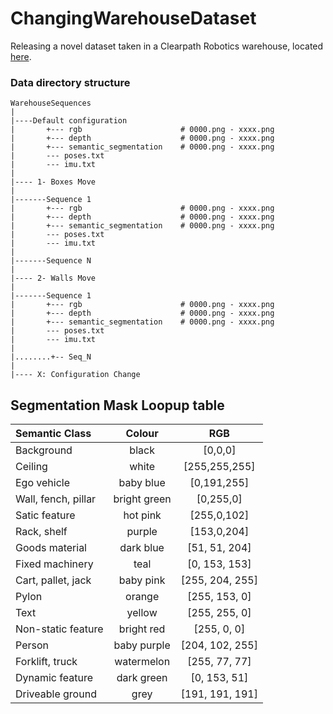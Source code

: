 # ChangingWarehouseDataset
Releasing a novel dataset taken in a Clearpath Robotics warehouse, located [here](https://drive.google.com/drive/folders/12-h2OPmlmxLk0Y9C3Hr5glkalUp66oEJ?usp=sharing).


### Data directory structure
```
WarehouseSequences
|
|----Default configuration
|       +--- rgb                      # 0000.png - xxxx.png      
|       +--- depth                    # 0000.png - xxxx.png
|       +--- semantic_segmentation    # 0000.png - xxxx.png     
|       --- poses.txt 
|       --- imu.txt 
|
|---- 1- Boxes Move  
|
|-------Sequence 1
|       +--- rgb                      # 0000.png - xxxx.png      
|       +--- depth                    # 0000.png - xxxx.png
|       +--- semantic_segmentation    # 0000.png - xxxx.png     
|       --- poses.txt 
|       --- imu.txt 
|
|-------Sequence N
|
|---- 2- Walls Move
|
|-------Sequence 1
|       +--- rgb                      # 0000.png - xxxx.png      
|       +--- depth                    # 0000.png - xxxx.png
|       +--- semantic_segmentation    # 0000.png - xxxx.png     
|       --- poses.txt 
|       --- imu.txt 
|
|........+-- Seq_N
|
|---- X: Configuration Change
```
## Segmentation Mask Loopup table

| Semantic Class     | Colour | RGB     |
|:----      |    :----:   |          :----:|
| Background      | black       | [0,0,0]   |
| Ceiling   | white       | [255,255,255]     |
| Ego vehicle   | baby blue        | [0,191,255]      |
| Wall, fench, pillar   | bright green       | [0,255,0]      |
| Satic feature   | hot pink        | [255,0,102]      |
| Rack, shelf   | purple       | [153,0,204]     |
| Goods material   | dark blue       | [51, 51, 204]    |
| Fixed machinery  | teal        | [0, 153, 153]     |
| Cart, pallet, jack   | baby pink        | [255, 204, 255]    |
| Pylon  |orange        |[255, 153, 0]      |
| Text   | yellow        | [255, 255, 0]     |
| Non-static feature   | bright red        | [255, 0, 0]       |
| Person   | baby purple        | [204, 102, 255]      |
| Forklift, truck   | watermelon         | [255, 77, 77]      |
| Dynamic feature  | dark green       | [0, 153, 51]     |
| Driveable ground   | grey        | [191, 191, 191]      |
